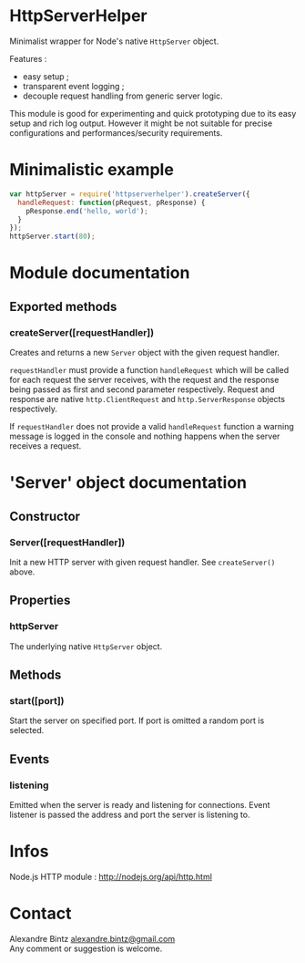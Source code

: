 
# HttpServerHelper

Minimalist wrapper for Node's native `HttpServer` object.

Features :

- easy setup ;
- transparent event logging ;
- decouple request handling from generic server logic.

This module is good for experimenting and quick prototyping due to its easy setup and rich log output.
However it might be not suitable for precise configurations and performances/security requirements.


# Minimalistic example

```javascript
var httpServer = require('httpserverhelper').createServer({
  handleRequest: function(pRequest, pResponse) {
    pResponse.end('hello, world');
  }
});
httpServer.start(80);
```


# Module documentation

## Exported methods

### createServer([requestHandler])

Creates and returns a new `Server` object with the given request handler.

`requestHandler` must provide a function `handleRequest` which will be called
for each request the server receives, with the request and the response being passed
as first and second parameter respectively.
Request and response are native `http.ClientRequest` and `http.ServerResponse` objects respectively.

If `requestHandler` does not provide a valid `handleRequest` function a warning message
is logged in the console and nothing happens when the server receives a request.


# 'Server' object documentation

## Constructor

### Server([requestHandler])

Init a new HTTP server with given request handler.
See `createServer()` above.

## Properties

### httpServer

The underlying native `HttpServer` object.

## Methods

### start([port])

Start the server on specified port.
If port is omitted a random port is selected.

## Events

### listening

Emitted when the server is ready and listening for connections.
Event listener is passed the address and port the server is listening to.


# Infos

Node.js HTTP module : http://nodejs.org/api/http.html


# Contact

Alexandre Bintz <alexandre.bintz@gmail.com>  
Any comment or suggestion is welcome.
